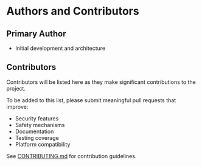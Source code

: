 # Authors and Contributors

## Primary Author
* Initial development and architecture

## Contributors
Contributors will be listed here as they make significant contributions to the project.

To be added to this list, please submit meaningful pull requests that improve:
- Security features
- Safety mechanisms
- Documentation
- Testing coverage
- Platform compatibility

See [CONTRIBUTING.md](CONTRIBUTING.md) for contribution guidelines.